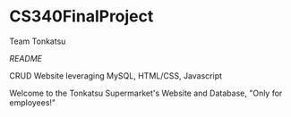# CS340FinalProject
Team Tonkatsu

*README*

CRUD Website leveraging MySQL, HTML/CSS, Javascript

Welcome to the Tonkatsu Supermarket's Website and Database, "Only for employees!"
